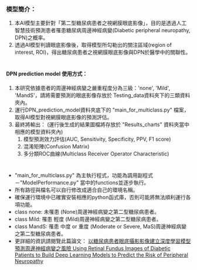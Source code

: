 ### 模型簡介：

1. 本AI模型主要針對「第二型糖尿病患者之視網膜眼底影像」，目的是透過人工智慧技術預測患者罹患糖尿病周邊神經病變(Diabetic peripheral neuropathy, DPN)之概率。
2. 透過AI模型判讀眼底影像後，取得模型所勾勒出的關注區域(region of interest, ROI)，得出糖尿病患者之視網膜眼底影像與DPN於醫學中的關聯性。

#
#### DPN prediction model 使用方式：
1. 本研究依據患者的周邊神經病變之嚴重程度分為三級：'none', 'Mild', 'MandS'，請將需要預測的眼底影像存放於 Testing_data資料夾下的三類資料夾內。
2. 運行DPN_prediction_model資料夾底下的 "main_for_multiclass.py" 檔案，取得AI模型對視網膜眼底影像的預測評估。
3. 最終將輸出：  (運行後生成的結果圖檔將存放於 "Results_charts" 資料夾當中相應的模型資料夾內)
	1. 模型預測效力評估(AUC, Sensitivity, Specificity, PPV, F1 score)
	2. 混淆矩陣(Confusion Matrix)
	3. 多分類ROC曲線(Multiclass Receiver Operator Characteristic)
#
* "main_for_multiclass.py" 為主執行程式，功能為調用副程式－"ModelPerformance.py" 當中的functions並逐步執行。
* 所有路徑與檔名可以自行修改成適合自己的環境名稱。
* 確保運行環境中已確實安裝相應的python函式庫，否則可能將無法順利運行各項功能。
* class none: 未罹患 (None)周邊神經病變之第二型糖尿病患者。
* class Mild: 罹患 輕度 (Mild)周邊神經病變之第二型糖尿病患者。
* class MandS: 罹患 中度 or 重度 (Moderate or Severe, MaS)周邊神經病變之第二型糖尿病患者。
* 更詳細的資訊請閱覽此篇論文：
[以糖尿病患者眼底攝影影像建立深度學習模型預測周邊神經病變之風險 Using Retinal Fundus Images of Diabetic Patients to Build Deep Learning Models to Predict the Risk of Peripheral Neuropathy](https://ndltd.ncl.edu.tw/cgi-bin/gs32/gsweb.cgi?o=dnclcdr&s=id=%22110NKUS0427098%22.&searchmode=basic)

